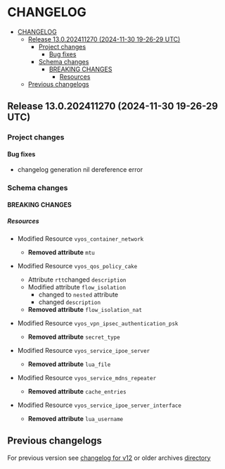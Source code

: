 
# CHANGELOG

<!--TOC-->

- [CHANGELOG](#changelog)
  - [Release 13.0.202411270 (2024-11-30 19-26-29 UTC)](#release-130202411270-2024-11-30-19-26-29-utc)
    - [Project changes](#project-changes)
      - [Bug fixes](#bug-fixes)
    - [Schema changes](#schema-changes)
      - [BREAKING CHANGES](#breaking-changes)
        - [Resources](#resources)
  - [Previous changelogs](#previous-changelogs)

<!--TOC-->


## Release 13.0.202411270 (2024-11-30 19-26-29 UTC)
### Project changes
#### Bug fixes
* changelog generation nil dereference error

### Schema changes
#### BREAKING CHANGES

##### Resources
* Modified Resource `vyos_container_network`
	* **Removed attribute** `mtu`

* Modified Resource `vyos_qos_policy_cake`
	* Attribute `rtt`changed `description`
	* Modified attribute `flow_isolation`
		* changed to `nested` attribute
		* changed `description`
	* **Removed attribute** `flow_isolation_nat`

* Modified Resource `vyos_vpn_ipsec_authentication_psk`
	* **Removed attribute** `secret_type`

* Modified Resource `vyos_service_ipoe_server`
	* **Removed attribute** `lua_file`

* Modified Resource `vyos_service_mdns_repeater`
	* **Removed attribute** `cache_entries`

* Modified Resource `vyos_service_ipoe_server_interface`
	* **Removed attribute** `lua_username`








## Previous changelogs
For previous version see [changelog for v12](data/changelogs/CHANGELOG-v12.md) or older archives [directory](data/changelogs/)
